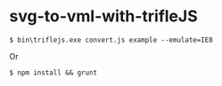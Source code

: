 # svg-to-vml-with-trifleJS

`$ bin\triflejs.exe convert.js example --emulate=IE8`

Or 

`$ npm install && grunt`
